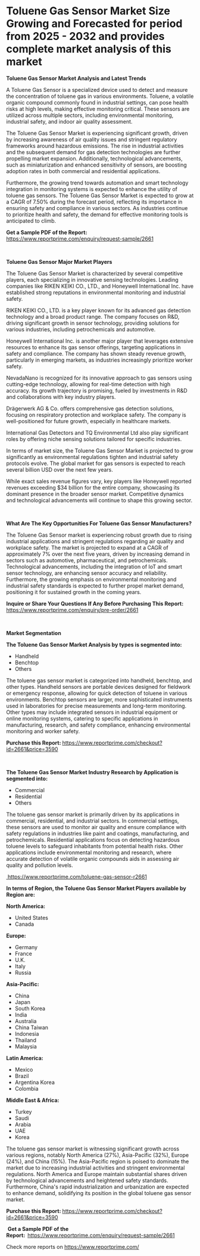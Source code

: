 <p><h1>Toluene Gas Sensor Market Size Growing and Forecasted for period from 2025 - 2032 and provides complete market analysis of this market</h1></p><p><strong>Toluene Gas Sensor Market Analysis and Latest Trends</strong></p>
<p><p>A Toluene Gas Sensor is a specialized device used to detect and measure the concentration of toluene gas in various environments. Toluene, a volatile organic compound commonly found in industrial settings, can pose health risks at high levels, making effective monitoring critical. These sensors are utilized across multiple sectors, including environmental monitoring, industrial safety, and indoor air quality assessment.</p><p>The Toluene Gas Sensor Market is experiencing significant growth, driven by increasing awareness of air quality issues and stringent regulatory frameworks around hazardous emissions. The rise in industrial activities and the subsequent demand for gas detection technologies are further propelling market expansion. Additionally, technological advancements, such as miniaturization and enhanced sensitivity of sensors, are boosting adoption rates in both commercial and residential applications.</p><p>Furthermore, the growing trend towards automation and smart technology integration in monitoring systems is expected to enhance the utility of toluene gas sensors. The Toluene Gas Sensor Market is expected to grow at a CAGR of 7.50% during the forecast period, reflecting its importance in ensuring safety and compliance in various sectors. As industries continue to prioritize health and safety, the demand for effective monitoring tools is anticipated to climb.</p></p>
<p><strong>Get a Sample PDF of the Report:&nbsp;</strong> <a href="https://www.reportprime.com/enquiry/request-sample/2661?utm_campaign=3008&utm_medium=2&utm_source=Github&utm_content=ia&utm_term=18032025&utm_id=toluene-gas-sensor">https://www.reportprime.com/enquiry/request-sample/2661</a></p>
<p>&nbsp;</p>
<p><strong>Toluene Gas Sensor Major Market Players</strong></p>
<p><p>The Toluene Gas Sensor Market is characterized by several competitive players, each specializing in innovative sensing technologies. Leading companies like RIKEN KEIKI CO., LTD., and Honeywell International Inc. have established strong reputations in environmental monitoring and industrial safety.</p><p>RIKEN KEIKI CO., LTD. is a key player known for its advanced gas detection technology and a broad product range. The company focuses on R&D, driving significant growth in sensor technology, providing solutions for various industries, including petrochemicals and automotive. </p><p>Honeywell International Inc. is another major player that leverages extensive resources to enhance its gas sensor offerings, targeting applications in safety and compliance. The company has shown steady revenue growth, particularly in emerging markets, as industries increasingly prioritize worker safety.</p><p>NevadaNano is recognized for its innovative approach to gas sensors using cutting-edge technology, allowing for real-time detection with high accuracy. Its growth trajectory is promising, fueled by investments in R&D and collaborations with key industry players.</p><p>Drägerwerk AG & Co. offers comprehensive gas detection solutions, focusing on respiratory protection and workplace safety. The company is well-positioned for future growth, especially in healthcare markets.</p><p>International Gas Detectors and TQ Environmental Ltd also play significant roles by offering niche sensing solutions tailored for specific industries.</p><p>In terms of market size, the Toluene Gas Sensor Market is projected to grow significantly as environmental regulations tighten and industrial safety protocols evolve. The global market for gas sensors is expected to reach several billion USD over the next few years.</p><p>While exact sales revenue figures vary, key players like Honeywell reported revenues exceeding $34 billion for the entire company, showcasing its dominant presence in the broader sensor market. Competitive dynamics and technological advancements will continue to shape this growing sector.</p></p>
<p>&nbsp;</p>
<p><strong>What Are The Key Opportunities For Toluene Gas Sensor Manufacturers?</strong></p>
<p><p>The Toluene Gas Sensor market is experiencing robust growth due to rising industrial applications and stringent regulations regarding air quality and workplace safety. The market is projected to expand at a CAGR of approximately 7% over the next five years, driven by increasing demand in sectors such as automotive, pharmaceutical, and petrochemicals. Technological advancements, including the integration of IoT and smart sensor technology, are enhancing sensor accuracy and reliability. Furthermore, the growing emphasis on environmental monitoring and industrial safety standards is expected to further propel market demand, positioning it for sustained growth in the coming years.</p></p>
<p><strong>Inquire or Share Your Questions If Any Before Purchasing This Report:</strong> <a href="https://www.reportprime.com/enquiry/pre-order/2661?utm_campaign=3008&utm_medium=2&utm_source=Github&utm_content=ia&utm_term=18032025&utm_id=toluene-gas-sensor">https://www.reportprime.com/enquiry/pre-order/2661</a></p>
<p>&nbsp;</p>
<p><strong>Market Segmentation</strong></p>
<p><strong>The Toluene Gas Sensor Market Analysis by types is segmented into:</strong></p>
<p><ul><li>Handheld</li><li>Benchtop</li><li>Others</li></ul></p>
<p><p>The toluene gas sensor market is categorized into handheld, benchtop, and other types. Handheld sensors are portable devices designed for fieldwork or emergency response, allowing for quick detection of toluene in various environments. Benchtop sensors are larger, more sophisticated instruments used in laboratories for precise measurements and long-term monitoring. Other types may include integrated sensors in industrial equipment or online monitoring systems, catering to specific applications in manufacturing, research, and safety compliance, enhancing environmental monitoring and worker safety.</p></p>
<p><strong>Purchase this Report:&nbsp;</strong><a href="https://www.reportprime.com/checkout?id=2661&price=3590&utm_campaign=3008&utm_medium=2&utm_source=Github&utm_content=ia&utm_term=18032025&utm_id=toluene-gas-sensor">https://www.reportprime.com/checkout?id=2661&price=3590</a></p>
<p>&nbsp;</p>
<p><strong>The Toluene Gas Sensor Market Industry Research by Application is segmented into:</strong></p>
<p><ul><li>Commercial</li><li>Residential</li><li>Others</li></ul></p>
<p><p>The toluene gas sensor market is primarily driven by its applications in commercial, residential, and industrial sectors. In commercial settings, these sensors are used to monitor air quality and ensure compliance with safety regulations in industries like paint and coatings, manufacturing, and petrochemicals. Residential applications focus on detecting hazardous toluene levels to safeguard inhabitants from potential health risks. Other applications include environmental monitoring and research, where accurate detection of volatile organic compounds aids in assessing air quality and pollution levels.</p></p>
<p><a href="https://www.reportprime.com/toluene-gas-sensor-r2661?utm_campaign=3008&utm_medium=2&utm_source=Github&utm_content=ia&utm_term=18032025&utm_id=toluene-gas-sensor">&nbsp;https://www.reportprime.com/toluene-gas-sensor-r2661</a></p>
<p><strong>In terms of Region, the Toluene Gas Sensor Market Players available by Region are:</strong></p>
<p>
    <p> <strong> North America: </strong>
        <ul>
            <li>United States</li>
            <li>Canada</li>
        </ul>
        </p> 
    <p> <strong> Europe: </strong>
        <ul>
            <li>Germany</li>
            <li>France</li>
            <li>U.K.</li>
            <li>Italy</li>
            <li>Russia</li>
        </ul>
        </p> 
    <p> <strong> Asia-Pacific: </strong>
        <ul>
            <li>China</li>
            <li>Japan</li>
            <li>South Korea</li>
            <li>India</li>
            <li>Australia</li>
            <li>China Taiwan</li>
            <li>Indonesia</li>
            <li>Thailand</li>
            <li>Malaysia</li>
        </ul>
        </p> 
    <p> <strong> Latin America: </strong>
        <ul>
            <li>Mexico</li>
            <li>Brazil</li>
            <li>Argentina Korea</li>
            <li>Colombia</li>
        </ul>
        </p> 
    <p> <strong> Middle East & Africa: </strong>
        <ul>
            <li>Turkey</li>
            <li>Saudi</li>
            <li>Arabia</li>
            <li>UAE</li>
            <li>Korea</li>
        </ul>
    </p>
    </p>
<p><p>The toluene gas sensor market is witnessing significant growth across various regions, notably North America (27%), Asia-Pacific (32%), Europe (24%), and China (15%). The Asia-Pacific region is poised to dominate the market due to increasing industrial activities and stringent environmental regulations. North America and Europe maintain substantial shares driven by technological advancements and heightened safety standards. Furthermore, China's rapid industrialization and urbanization are expected to enhance demand, solidifying its position in the global toluene gas sensor market.</p></p>
<p><strong>Purchase this Report: </strong><a href="https://www.reportprime.com/checkout?id=2661&price=3590&utm_campaign=3008&utm_medium=2&utm_source=Github&utm_content=ia&utm_term=18032025&utm_id=toluene-gas-sensor">https://www.reportprime.com/checkout?id=2661&price=3590</a></p>
<p>&nbsp;<strong>Get a Sample PDF of the Report:&nbsp;&nbsp;</strong><a href="https://www.reportprime.com/enquiry/request-sample/2661?utm_campaign=3008&utm_medium=2&utm_source=Github&utm_content=ia&utm_term=18032025&utm_id=toluene-gas-sensor">https://www.reportprime.com/enquiry/request-sample/2661</a></p>
<p><strong></strong></p>
<p>Check more reports on <a href="https://www.reportprime.com/?utm_campaign=3008&utm_medium=2&utm_source=Github&utm_content=ia&utm_term=18032025&utm_id=toluene-gas-sensor">https://www.reportprime.com/</a></p>